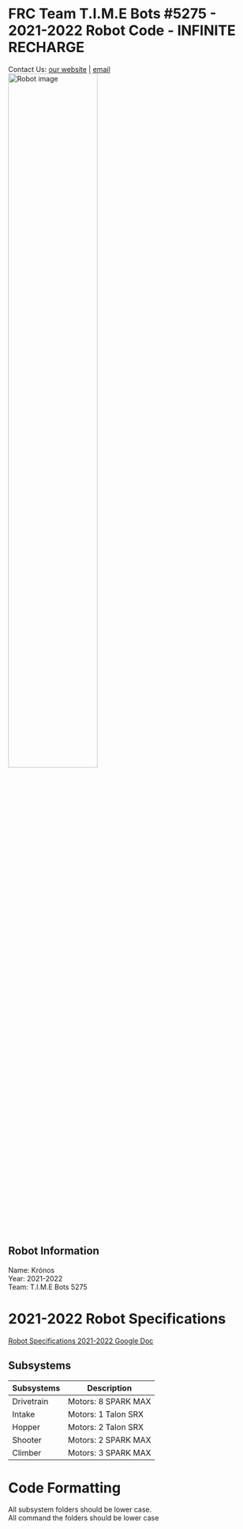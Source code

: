 
# FRC Team T.I.M.E Bots #5275 - 2021-2022 Robot Code - INFINITE RECHARGE
Contact Us: [our website](https://www.timebots5275.com) | [email](mailto:team@timebots5275.com)  
 <img src="readmeimages/robot.jpg" alt="Robot image" width="60%"/>

## Robot Information  
Name: Krónos  
Year: 2021-2022  
Team: T.I.M.E Bots 5275  

# 2021-2022 Robot Specifications
[Robot Specifications 2021-2022 Google Doc](https://docs.google.com/document/d/1EWv7gEj-2pS71mKx4Zu3d4CnA1jr-3asu2jorQIAOFM/edit#)

## Subsystems  
| Subsystems | Description         |
| ---------- | ------------------- |
| Drivetrain | Motors: 8 SPARK MAX |
| Intake     | Motors: 1 Talon SRX |
| Hopper     | Motors: 2 Talon SRX |
| Shooter    | Motors: 2 SPARK MAX |
| Climber    | Motors: 3 SPARK MAX |

# Code Formatting
All subsystem folders should be lower case.  
All command the folders should be lower case
